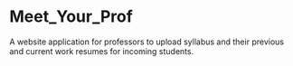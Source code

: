 # Meet_Your_Prof
A website application for professors to upload syllabus and their previous and current work resumes for incoming students.
